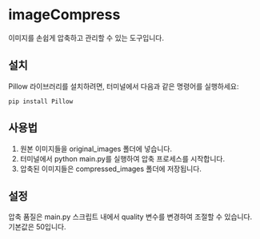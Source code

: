 # imageCompress
이미지를 손쉽게 압축하고 관리할 수 있는 도구입니다.

## 설치
Pillow 라이브러리를 설치하려면, 터미널에서 다음과 같은 명령어를 실행하세요:
```
pip install Pillow
```

## 사용법
1. 원본 이미지들을 original_images 폴더에 넣습니다.
2. 터미널에서 python main.py를 실행하여 압축 프로세스를 시작합니다.
3. 압축된 이미지들은 compressed_images 폴더에 저장됩니다.

## 설정
압축 품질은 main.py 스크립트 내에서 quality 변수를 변경하여 조절할 수 있습니다. 기본값은 50입니다.